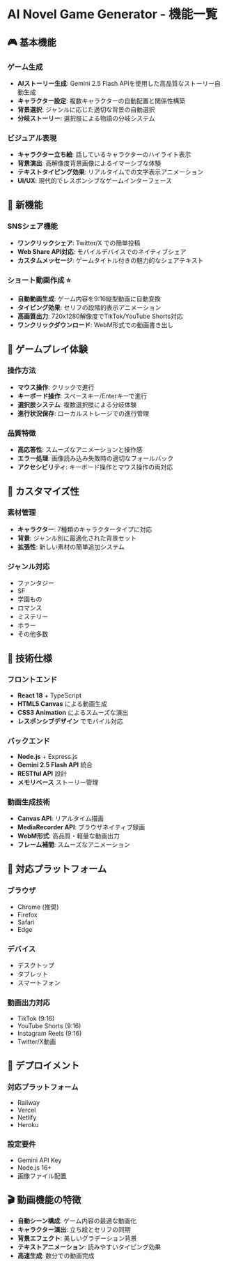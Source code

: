 # AI Novel Game Generator - 機能一覧

## 🎮 基本機能

### ゲーム生成
- **AIストーリー生成**: Gemini 2.5 Flash APIを使用した高品質なストーリー自動生成
- **キャラクター設定**: 複数キャラクターの自動配置と関係性構築
- **背景選択**: ジャンルに応じた適切な背景の自動選択
- **分岐ストーリー**: 選択肢による物語の分岐システム

### ビジュアル表現
- **キャラクター立ち絵**: 話しているキャラクターのハイライト表示
- **背景演出**: 高解像度背景画像によるイマーシブな体験
- **テキストタイピング効果**: リアルタイムでの文字表示アニメーション
- **UI/UX**: 現代的でレスポンシブなゲームインターフェース

## 🚀 新機能

### SNSシェア機能
- **ワンクリックシェア**: Twitter/X での簡単投稿
- **Web Share API対応**: モバイルデバイスでのネイティブシェア
- **カスタムメッセージ**: ゲームタイトル付きの魅力的なシェアテキスト

### ショート動画作成 ⭐️
- **自動動画生成**: ゲーム内容を9:16縦型動画に自動変換
- **タイピング効果**: セリフの段階的表示アニメーション
- **高画質出力**: 720x1280解像度でTikTok/YouTube Shorts対応
- **ワンクリックダウンロード**: WebM形式での動画書き出し

## 🎯 ゲームプレイ体験

### 操作方法
- **マウス操作**: クリックで進行
- **キーボード操作**: スペースキー/Enterキーで進行
- **選択肢システム**: 複数選択肢による分岐体験
- **進行状況保存**: ローカルストレージでの進行管理

### 品質特徴
- **高応答性**: スムーズなアニメーションと操作感
- **エラー処理**: 画像読み込み失敗時の適切なフォールバック
- **アクセシビリティ**: キーボード操作とマウス操作の両対応

## 🎨 カスタマイズ性

### 素材管理
- **キャラクター**: 7種類のキャラクタータイプに対応
- **背景**: ジャンル別に最適化された背景セット
- **拡張性**: 新しい素材の簡単追加システム

### ジャンル対応
- ファンタジー
- SF
- 学園もの
- ロマンス
- ミステリー
- ホラー
- その他多数

## 🔧 技術仕様

### フロントエンド
- **React 18** + TypeScript
- **HTML5 Canvas** による動画生成
- **CSS3 Animation** によるスムーズな演出
- **レスポンシブデザイン** でモバイル対応

### バックエンド
- **Node.js** + Express.js
- **Gemini 2.5 Flash API** 統合
- **RESTful API** 設計
- **メモリベース** ストーリー管理

### 動画生成技術
- **Canvas API**: リアルタイム描画
- **MediaRecorder API**: ブラウザネイティブ録画
- **WebM形式**: 高品質・軽量な動画出力
- **フレーム補間**: スムーズなアニメーション

## 📱 対応プラットフォーム

### ブラウザ
- Chrome (推奨)
- Firefox
- Safari
- Edge

### デバイス
- デスクトップ
- タブレット
- スマートフォン

### 動画出力対応
- TikTok (9:16)
- YouTube Shorts (9:16)
- Instagram Reels (9:16)
- Twitter/X動画

## 🚀 デプロイメント

### 対応プラットフォーム
- Railway
- Vercel
- Netlify
- Heroku

### 設定要件
- Gemini API Key
- Node.js 16+
- 画像ファイル配置

## 🎬 動画機能の特徴

- **自動シーン構成**: ゲーム内容の最適な動画化
- **キャラクター演出**: 立ち絵とセリフの同期
- **背景エフェクト**: 美しいグラデーション背景
- **テキストアニメーション**: 読みやすいタイピング効果
- **高速生成**: 数分での動画完成